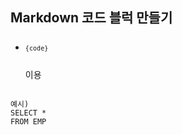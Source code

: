 ## Markdown 코드 블럭 만들기
* <pre><code><pre><code>{code}</code></pre></code></pre> 이용
<pre>
<code>
예시)
SELECT *
FROM EMP
</code>
</pre>
